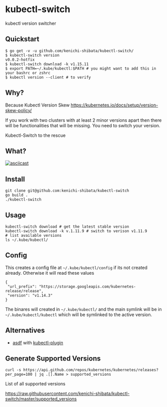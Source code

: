 # kubectl-switch
kubectl version switcher

Quickstart
--------

```
$ go get -v -u github.com/kenichi-shibata/kubectl-switch/
$ kubectl-switch version
v0.0.2-hotfix
$ kubectl-switch download -k v1.15.11
$ export PATH=~/.kube/kubectl:$PATH # you might want to add this in your bashrc or zshrc
$ kubectl version --client # to verify

```



Why?
-------

Because Kubectl Version Skew https://kubernetes.io/docs/setup/version-skew-policy/

If you work with two clusters with at least 2 minor versions apart then there will be functionalities that will be missing. You need to switch your version.

Kubectl-Switch to the rescue

What?
-----
[![asciicast](https://asciinema.org/a/rNUZ5ywLkNdAXnj3GtQBlIvtf.svg)](https://asciinema.org/a/rNUZ5ywLkNdAXnj3GtQBlIvtf)

Install
--------

```
git clone git@github.com:kenichi-shibata/kubectl-switch
go build .
./kubectl-switch
```

Usage
-------
```
kubectl-switch download # get the latest stable version
kubectl-switch download -k v.1.11.9 # switch to verison v1.11.9
# list available versions
ls ~/.kube/kubectl/
```
Config
-------

This creates a config file at `~/.kube/kubectl/config` if its not created already. Otherwise it will read these values

```
{
 "url_prefix": "https://storage.googleapis.com/kubernetes-release/release",
 "version": "v1.14.3"
}
```

The binares will created in `~/.kube/kubectl/` and the main symlink will be in `~/.kube/kubectl/kubectl` which will be symlinked to the active version.

Alternatives
------------
* [asdf](https://asdf-vm.com/#/) with [kubectl-plugin](https://github.com/Banno/asdf-kubectl)

Generate Supported Versions
--------------
```
curl -s https://api.github.com/repos/kubernetes/kubernetes/releases?per_page=100 | jq .[].Name > supported_versions
```

List of all supported versions

https://raw.githubusercontent.com/kenichi-shibata/kubectl-switch/master/supported_versions
